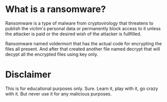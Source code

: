 # What is a ransomware? 
Ransomware is a type of malware from cryptovirology that threatens to publish the victim's personal data or permanently block access to it unless the attacker is paid or the desired wish of the attacker is fullfilled.


Ransomware named voldermort that has the actual code for encrypting the files all present.
And after that created another file named decrypt that will decypt all the encrypted files using key only.


# Disclaimer<br>
This is for educational purposes only. 
Sure. Learn it, play with it, go crazy with it.
But never use it for any malicious purposes.
